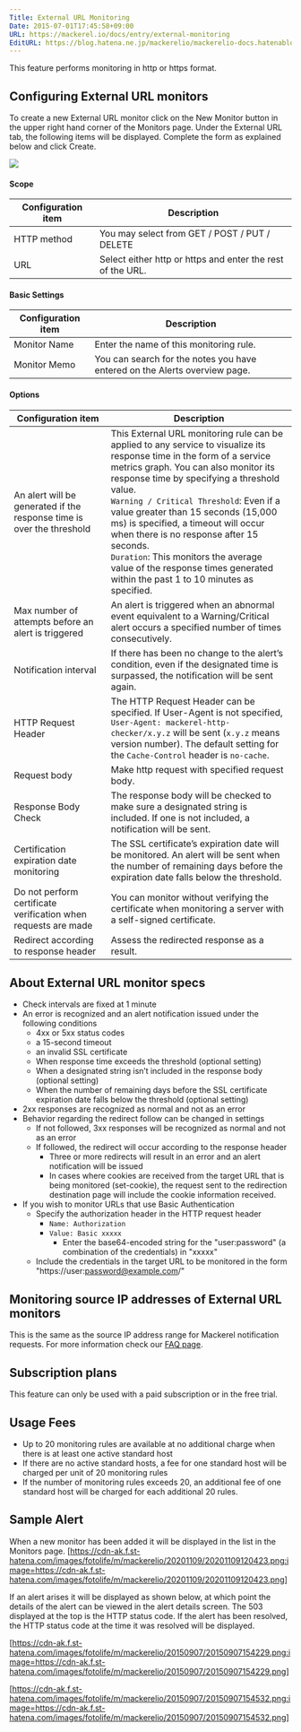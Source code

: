 ```yaml
---
Title: External URL Monitoring
Date: 2015-07-01T17:45:58+09:00
URL: https://mackerel.io/docs/entry/external-monitoring
EditURL: https://blog.hatena.ne.jp/mackerelio/mackerelio-docs.hatenablog.mackerel.io/atom/entry/8454420450099749045
---
```


This feature performs monitoring in http or https format.

## Configuring External URL monitors

To create a new External URL monitor click on the New Monitor button in the upper right hand corner of the Monitors page. Under the External URL tab, the following items will be displayed. Complete the form as explained below and click Create.

![](https://cdn-ak.f.st-hatena.com/images/fotolife/m/mackerelio/20201109/20201109170355.png)

#### Scope

|Configuration item|Description|
|-----|-----|
|HTTP method|You may select from GET / POST / PUT / DELETE|
|URL|Select either http or https and enter the rest of the URL.|

#### Basic Settings

|Configuration item|Description|
|-----|-----|
|Monitor Name|Enter the name of this monitoring rule.|
|Monitor Memo|You can search for the notes you have entered on the Alerts overview page.|

#### Options

|Configuration item|Description|
|-----|-----|
|An alert will be generated if the response time is over the threshold|This External URL monitoring rule can be applied to any service to visualize its response time in the form of a service metrics graph. You can also monitor its response time by specifying a threshold value. <br>`Warning / Critical Threshold`: Even if a value greater than 15 seconds (15,000 ms) is specified, a timeout will occur when there is no response after 15 seconds. <br> `Duration`: This monitors the average value of the response times generated within the past 1 to 10 minutes as specified.|
|Max number of attempts before an alert is triggered|An alert is triggered when an abnormal event equivalent to a Warning/Critical alert occurs a specified number of times consecutively.|
|Notification interval|If there has been no change to the alert’s condition, even if the designated time is surpassed, the notification will be sent again.|
|HTTP Request Header|The HTTP Request Header can be specified. If User-Agent is not specified, `User-Agent: mackerel-http-checker/x.y.z` will be sent (`x.y.z` means version number). The default setting for the `Cache-Control` header is `no-cache`.|
|Request body|Make http request with specified request body.|
|Response Body Check|The response body will be checked to make sure a designated string is included. If one is not included, a notification will be sent.|
|Certification expiration date monitoring|The SSL certificate’s expiration date will be monitored. An alert will be sent when the number of remaining days before the expiration date falls below the threshold.|
|Do not perform certificate verification when requests are made|You can monitor without verifying the certificate when monitoring a server with a self-signed certificate.|
|Redirect according to response header|Assess the redirected response as a result.|

## About External URL monitor specs

* Check intervals are fixed at 1 minute
* An error is recognized and an alert notification issued under the following conditions
    * 4xx or 5xx status codes 
    * a 15-second timeout 
    * an invalid SSL certificate  
    * When response time exceeds the threshold (optional setting)
    * When a designated string isn’t included in the response body (optional setting)
    * When the number of remaining days before the SSL certificate expiration date falls below the threshold (optional setting)
* 2xx responses are recognized as normal and not as an error
* Behavior regarding the redirect follow can be changed in settings
   * If not followed, 3xx responses will be recognized as normal and not as an error
   * If followed, the redirect will occur according to the response header
     * Three or more redirects will result in an error and an alert notification will be issued
     * In cases where cookies are received from the target URL that is being monitored (set-cookie), the request sent to the redirection destination page will include the cookie information received.
* If you wish to monitor URLs that use Basic Authentication
  * Specify the authorization header in the HTTP request header
    * `Name: Authorization`
    * `Value: Basic xxxxx`
      * Enter the base64-encoded string for the "user:password" (a combination of the credentials) in "xxxxx"
  * Include the credentials in the target URL to be monitored in the form "https://user:password@example.com/"

## Monitoring source IP addresses of External URL monitors
This is the same as the source IP address range for Mackerel notification requests. For more information check our [FAQ page](https://support.mackerel.io/hc/en-us/articles/360039701332).

## Subscription plans
This feature can only be used with a paid subscription or in the free trial.

## Usage Fees
* Up to 20 monitoring rules are available at no additional charge when there is at least one active standard host
* If there are no active standard hosts, a fee for one standard host will be charged per unit of 20 monitoring rules
* If the number of monitoring rules exceeds 20, an additional fee of one standard host will be charged for each additional 20 rules.

## Sample Alert
When a new monitor has been added it will be displayed in the list in the Monitors page.
[https://cdn-ak.f.st-hatena.com/images/fotolife/m/mackerelio/20201109/20201109120423.png:image=https://cdn-ak.f.st-hatena.com/images/fotolife/m/mackerelio/20201109/20201109120423.png]

If an alert arises it will be displayed as shown below, at which point the details of the alert can be viewed in the alert details screen.
The 503 displayed at the top is the HTTP status code.
If the alert has been resolved, the HTTP status code at the time it was resolved will be displayed. 

[https://cdn-ak.f.st-hatena.com/images/fotolife/m/mackerelio/20150907/20150907154229.png:image=https://cdn-ak.f.st-hatena.com/images/fotolife/m/mackerelio/20150907/20150907154229.png]

[https://cdn-ak.f.st-hatena.com/images/fotolife/m/mackerelio/20150907/20150907154532.png:image=https://cdn-ak.f.st-hatena.com/images/fotolife/m/mackerelio/20150907/20150907154532.png]
